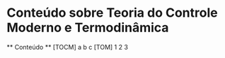 # Conteúdo sobre Teoria do Controle Moderno e Termodinâmica

** Conteúdo **
[TOCM]
a
b
c
[TOM]
1
2
3



